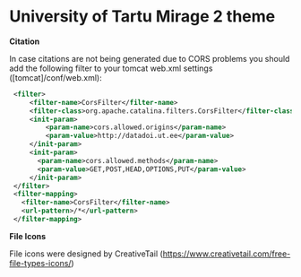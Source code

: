 # University of Tartu Mirage 2 theme


**Citation**

In case citations are not being generated due to CORS problems you should add the following filter to your tomcat web.xml settings ([tomcat]/conf/web.xml):


```xml
 <filter>
     <filter-name>CorsFilter</filter-name>
     <filter-class>org.apache.catalina.filters.CorsFilter</filter-class>
     <init-param>
         <param-name>cors.allowed.origins</param-name>
         <param-value>http://datadoi.ut.ee</param-value>
     </init-param>
     <init-param>
       <param-name>cors.allowed.methods</param-name>
       <param-value>GET,POST,HEAD,OPTIONS,PUT</param-value>
     </init-param>
 </filter>
 <filter-mapping>
   <filter-name>CorsFilter</filter-name>
   <url-pattern>/*</url-pattern>
 </filter-mapping>
```


**File Icons**

File icons were designed by CreativeTail (https://www.creativetail.com/free-file-types-icons/)

